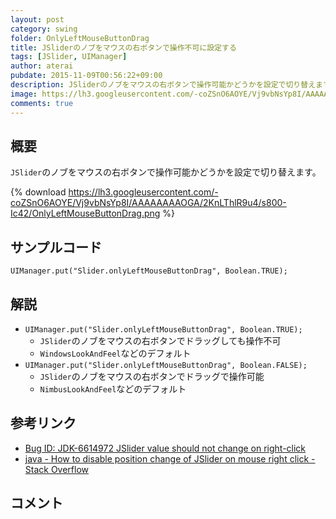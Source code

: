 ```yaml
---
layout: post
category: swing
folder: OnlyLeftMouseButtonDrag
title: JSliderのノブをマウスの右ボタンで操作不可に設定する
tags: [JSlider, UIManager]
author: aterai
pubdate: 2015-11-09T00:56:22+09:00
description: JSliderのノブをマウスの右ボタンで操作可能かどうかを設定で切り替えます。
image: https://lh3.googleusercontent.com/-coZSnO6AOYE/Vj9vbNsYp8I/AAAAAAAAOGA/2KnLThlR9u4/s800-Ic42/OnlyLeftMouseButtonDrag.png
comments: true
---
```

## 概要
`JSlider`のノブをマウスの右ボタンで操作可能かどうかを設定で切り替えます。

{% download https://lh3.googleusercontent.com/-coZSnO6AOYE/Vj9vbNsYp8I/AAAAAAAAOGA/2KnLThlR9u4/s800-Ic42/OnlyLeftMouseButtonDrag.png %}

## サンプルコード
<pre class="prettyprint"><code>UIManager.put("Slider.onlyLeftMouseButtonDrag", Boolean.TRUE);
</code></pre>

## 解説
- `UIManager.put("Slider.onlyLeftMouseButtonDrag", Boolean.TRUE);`
    - `JSlider`のノブをマウスの右ボタンでドラッグしても操作不可
    - `WindowsLookAndFeel`などのデフォルト
- `UIManager.put("Slider.onlyLeftMouseButtonDrag", Boolean.FALSE);`
    - `JSlider`のノブをマウスの右ボタンでドラッグで操作可能
    - `NimbusLookAndFeel`などのデフォルト

<!-- dummy comment line for breaking list -->

## 参考リンク
- [Bug ID: JDK-6614972 JSlider value should not change on right-click](http://bugs.java.com/bugdatabase/view_bug.do?bug_id=6614972)
- [java - How to disable position change of JSlider on mouse right click - Stack Overflow](https://stackoverflow.com/questions/9736237/how-to-disable-position-change-of-jslider-on-mouse-right-click)

<!-- dummy comment line for breaking list -->

## コメント

